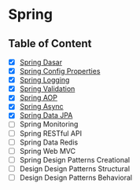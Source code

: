 # Spring

## Table of Content

- [x] [Spring Dasar](Spring%20Dasar.md)
- [x] [Spring Config Properties](Spring%20Config%20Properties.md)
- [x] [Spring Logging](Spring%20Logging.md)
- [x] [Spring Validation](Spring%20Validation.md)
- [x] [Spring AOP](Spring%20AOP.md)
- [x] [Spring Async](Spring%20Async.md)
- [x] [Spring Data JPA](Spring%20Data%20JPA.md)
- [ ] Spring Monitoring
- [ ] Spring RESTful API
- [ ] Spring Data Redis
- [ ] Spring Web MVC
- [ ] Spring Design Patterns Creational
- [ ] Design Design Patterns Structural
- [ ] Design Design Patterns Behavioral
